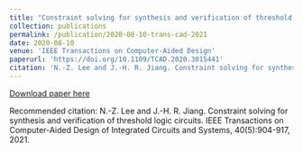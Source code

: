 ```yaml
---
title: "Constraint solving for synthesis and verification of threshold logic circuits"
collection: publications
permalink: /publication/2020-08-10-trans-cad-2021
date: 2020-08-10
venue: 'IEEE Transactions on Computer-Aided Design'
paperurl: 'https://doi.org/10.1109/TCAD.2020.3015441'
citation: 'N.-Z. Lee and J.-H. R. Jiang. Constraint solving for synthesis and verification of threshold logic circuits. IEEE Transactions on Computer-Aided Design of Integrated Circuits and Systems, 40(5):904-917, 2021.'
---
```


<a href='https://doi.org/10.1109/TCAD.2020.3015441'>Download paper here</a>

Recommended citation: N.-Z. Lee and J.-H. R. Jiang. Constraint solving for synthesis and verification of threshold logic circuits. IEEE Transactions on Computer-Aided Design of Integrated Circuits and Systems, 40(5):904-917, 2021.